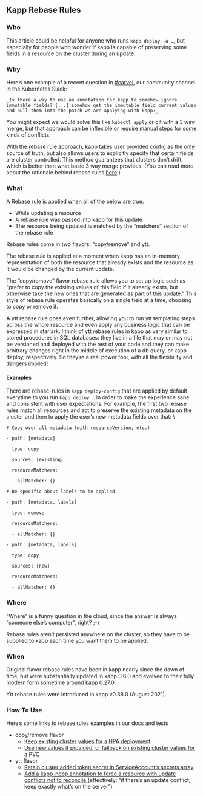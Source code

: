 ## Kapp Rebase Rules


### Who

This article could be helpful for anyone who runs `kapp deploy -a …`, but especially for people who wonder if kapp is capable of preserving some fields in a resource on the cluster during an update.

### Why

Here’s one example of a recent question in [#carvel](https://kubernetes.slack.com/archives/CH8KCCKA5), our community channel in the Kubernetes Slack:

    _Is there a way to use an annotation for kapp to somehow ignore immutable fields? [...] somehow get the immutable field current values and pull them into the patch we are applying with kapp?_

You might expect we would solve this like `kubectl apply` or git with a 3 way merge, but that approach can be inflexible or require manual steps for some kinds of conflicts.

With the rebase rule approach, kapp takes user provided config as the only source of truth, but also allows users to explicitly specify that certain fields are cluster controlled. This method guarantees that clusters don’t drift, which is better than what basic 3 way merge provides. (You can read more about the rationale behind rebase rules [here](https://carvel.dev/kapp/docs/v0.46.0/merge-method/).) 

### What

A Rebase rule is applied when all of the below are true:

* While updating a resource
* A rebase rule was passed into kapp for this update
* The resource being updated is matched by the “matchers” section of the rebase rule

Rebase rules come in two flavors: “copy/remove” and ytt.

The rebase rule is applied at a moment when kapp has an in-memory representation of both the resource that already exists and the resource as it would be changed by the current update.

The “copy/remove” flavor rebase rule allows you to set up logic such as “prefer to copy the existing values of this field if it already exists, but otherwise take the new ones that are generated as part of this update.” This style of rebase rule operates basically on a single field at a time, choosing to copy or remove it.

A ytt rebase rule goes even further, allowing you to run ytt templating steps across the whole resource and even apply any business logic that can be expressed in starlark. I think of ytt rebase rules in kapp as very similar to stored procedures in SQL databases: they live in a file that may or may not be versioned and deployed with the rest of your code and they can make arbitrary changes right in the middle of execution of a db query, or kapp deploy, respectively. So they’re a real power tool, with all the flexibility and dangers implied!

#### Examples

There are rebase-rules in `kapp deploy-config` that are applied by default everytime to you run `kapp deploy …` in order to make the experience sane and consistent with user expectations. For example, the first two rebase rules match all resources and act to preserve the existing metadata on the cluster and then to apply the user’s new metadata fields over that:  \

```
# Copy over all metadata (with resourceVersion, etc.)

- path: [metadata]

  type: copy

  sources: [existing]

  resourceMatchers:

  - allMatcher: {}

# Be specific about labels to be applied

- path: [metadata, labels]

  type: remove

  resourceMatchers:

  - allMatcher: {}

- path: [metadata, labels]

  type: copy

  sources: [new]

  resourceMatchers:

  - allMatcher: {}

```


### Where

“Where” is a funny question in the cloud, since the answer is always “someone else’s computer”, right? ;-)

Rebase rules aren’t persisted anywhere on the cluster, so they have to be supplied to kapp each time you want them to be applied.


### When

Original flavor rebase rules have been in kapp nearly since the dawn of time, but were substantially updated in kapp 0.6.0 and evolved to their fully modern form sometime around kapp 0.27.0.

Ytt rebase rules were introduced in kapp v0.38.0 (August 2021).


### How To Use

Here’s some links to rebase rules examples in our docs and tests

* copy/remove flavor
    * [Keep existing cluster values for a HPA deployment](https://carvel.dev/kapp/docs/v0.46.0/hpa-deployment-rebase/#docs)
    * [Use new values if provided, or fallback on existing cluster values for a PVC](https://carvel.dev/kapp/docs/latest/rebase-pvc/#docs) 
* ytt flavor
    * [Retain cluster added token secret in ServiceAccount’s secrets array](https://github.com/vmware-tanzu/carvel-kapp/blob/d3ee9a01b5f0d7d5632b6a157ea7d0338730d497/pkg/kapp/config/default.go#L123-L154)
    * [Add a kapp-noop annotation to force a resource with update conflicts not to reconcile ](https://github.com/vmware-tanzu/carvel-kapp/blob/724d714376c8835368915661b6a5ecda06bc7ed5/test/e2e/create_fallback_on_noop_test.go#L31-L47)
      (effectively:  “if there’s an update conflict, keep exactly what’s on the server”) 
